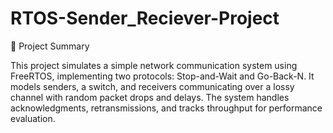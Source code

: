 # RTOS-Sender_Reciever-Project
📄 Project Summary

This project simulates a simple network communication system using FreeRTOS, implementing two protocols: Stop-and-Wait and Go-Back-N.
It models senders, a switch, and receivers communicating over a lossy channel with random packet drops and delays.
The system handles acknowledgments, retransmissions, and tracks throughput for performance evaluation.
